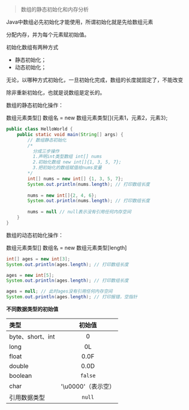 >  数组的静态初始化和内存分析 

Java中数组必先初始化才能使用，所谓初始化就是先给数组元素

分配内存，并为每个元素赋初始值。

初始化数组有两种方式

- 静态初始化；
- 动态初始化；

无论，以哪种方式初始化，一旦初始化完成，数组的长度就固定了，不能改变

除非重新初始化，也就是说数组是定长的。

数组的静态初始化操作：

数组元素类型[] 数组名 = new 数组元素类型[]{元素1，元素2，元素3};

```java
public class HelloWorld {
    public static void main(String[] args) {
        // 数组静态初始化
        /*
          分成三步操作
          1.声明int类型数组 int[] nums
          2.初始化数组 new int[]{1, 3, 5, 7};
          3.把初始化的数组赋值给nums变量
        */
        int[] nums = new int[] {1, 3, 5, 7};
        System.out.println(nums.length); // 打印数组长度
        
        nums = new int[]{2, 4, 6};
        System.out.println(nums.length); // 打印数组长度
        
        nums = null // null表示没有引用任何内存空间
    }
}
```

数组的动态初始化操作：

数组元素类型[] 数组名 =  new 数组元素类型[length]

```java
int[] ages = new int[3];
System.out.println(ages.length); // 打印数组长度

ages = new int[5];
System.out.println(ages.length); // 打印数组长度

ages = null; // 此时ages没有引用任何内存空间
System.out.println(ages.length); // 打印报错，空指针
```

**不同数据类型的初始值**

| 类型             |       初始值       |
| :--------------- | :----------------: |
| byte、short、int |         0          |
| long             |         0L         |
| float            |        0.0F        |
| double           |        0.0D        |
| boolean          | <code>false</code> |
| char             | '\u0000'（表示空） |
| 引用数据类型     | <code>null</code>  |


